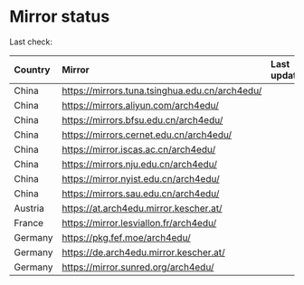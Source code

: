 <script src="./time.js"></script>
# Mirror status
Last check: <script type="text/javascript">localize(1704968381.029487);</script>

|Country|Mirror|Last update|
|:------|:-----|:----------|
|China|https://mirrors.tuna.tsinghua.edu.cn/arch4edu/|<script type="text/javascript">localize(1704954686);</script>|
|China|https://mirrors.aliyun.com/arch4edu/|<script type="text/javascript">localize(1704911652);</script>|
|China|https://mirrors.bfsu.edu.cn/arch4edu/|<script type="text/javascript">localize(1704954686);</script>|
|China|https://mirrors.cernet.edu.cn/arch4edu/|<script type="text/javascript">localize(1704911652);</script>|
|China|https://mirror.iscas.ac.cn/arch4edu/|<script type="text/javascript">localize(1704911652);</script>|
|China|https://mirrors.nju.edu.cn/arch4edu/|<script type="text/javascript">localize(1704911652);</script>|
|China|https://mirror.nyist.edu.cn/arch4edu/|<script type="text/javascript">localize(1704911652);</script>|
|China|https://mirrors.sau.edu.cn/arch4edu/|<script type="text/javascript">localize(1704911652);</script>|
|Austria|https://at.arch4edu.mirror.kescher.at/|<script type="text/javascript">localize(1704954686);</script>|
|France|https://mirror.lesviallon.fr/arch4edu/|<script type="text/javascript">localize(1704911652);</script>|
|Germany|https://pkg.fef.moe/arch4edu/|<script type="text/javascript">localize(1704954686);</script>|
|Germany|https://de.arch4edu.mirror.kescher.at/|<script type="text/javascript">localize(1704954686);</script>|
|Germany|https://mirror.sunred.org/arch4edu/|<script type="text/javascript">localize(1704954686);</script>|

<script src="./tablefilter/tablefilter.js"></script>
<script src="./table.js"></script>